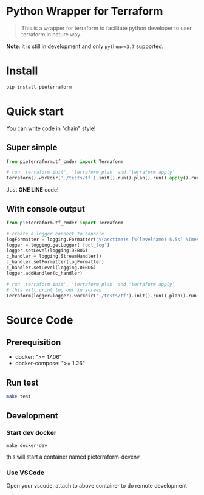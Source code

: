 # Python Wrapper for Terraform

> This is a wrapper for terraform to facilitate python developer to user terraform in nature way.

**Note**: it is still in development and only `python>=3.7` supported.

# Install

```bash
pip install pieterraform
```

# Quick start
You can write code in "chain" style!

## Super simple
```py
from pieterraform.tf_cmder import Terraform

# run 'terraform init', 'terraform plan' and 'terraform apply'
Terraform().workdir('./tests/tf').init().run().plan().run().apply().run()
```
Just **ONE LINE** code!

## With console output
```py
from pieterraform.tf_cmder import Terraform

# create a logger connect to console
logFormatter = logging.Formatter('%(asctime)s [%(levelname)-5.5s] %(message)s')
logger = logging.getLogger('fool_log')
logger.setLevel(logging.DEBUG)
c_handler = logging.StreamHandler()
c_handler.setFormatter(logFormatter)
c_handler.setLevel(logging.DEBUG)
logger.addHandler(c_handler)

# run 'terraform init', 'terraform plan' and 'terraform apply'
# this will print log out in screen
Terraform(logger=logger).workdir('./tests/tf').init().run().plan().run().apply().run()
```

# Source Code

## Prerequisition
* docker: ">= 17.06"
* docker-compose: ">= 1.26"

## Run test
```bash
make test
```

## Development

### Start dev docker
```
make docker-dev
```
this will start a container named pieterraform-devenv

### Use VSCode
Open your vscode, attach to above container to do remote development